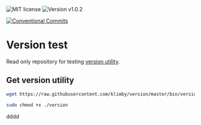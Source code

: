 ![MIT license](https://img.shields.io/badge/license-MIT-green.svg?style=plastic "MIT")
![Version v1.0.2](https://img.shields.io/badge/version-v1.0.2-blue.svg?style=plastic "Version v1.0.2")

[![Conventional Commits](https://img.shields.io/badge/Conventional%20Commits-1.0.0-yellow.svg)](https://conventionalcommits.org)

# Version test

Read only repository for testing [version utility](https://github.com/klimby/version).

## Get version utility

```bash
wget https://raw.githubusercontent.com/klimby/version/master/bin/version -O version 

sudo chmod +x ./version
```


dddd
